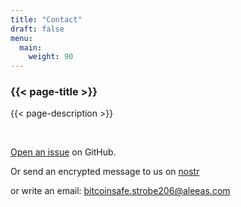 ```yaml
---
title: "Contact"
draft: false
menu:
  main:
    weight: 90
---
```


### {{< page-title >}} 
{{< page-description >}} 

<br>


[Open an issue](https://github.com/andreasgriffin/bitcoin-safe) on GitHub.

Or send an encrypted message to us on [nostr](https://yakihonne.com/users/npub1g9uhysae68vhvwwqel8v9enr9mg43rn4tpurs6a9g4jsrw6nl7lsplhs9v) 

or write an email: bitcoinsafe.strobe206@aleeas.com